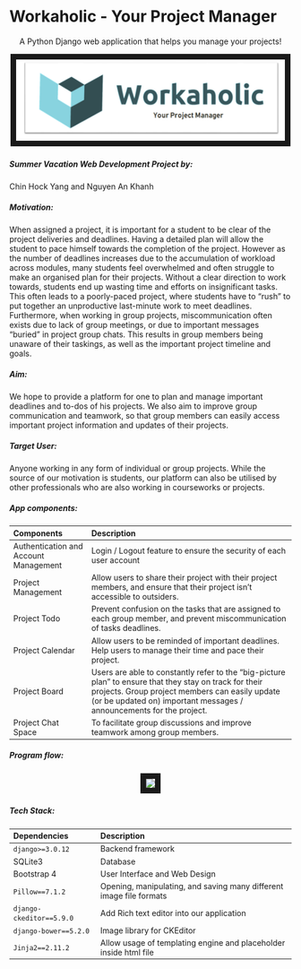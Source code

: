 # Workaholic - Your Project Manager

<p align="center">A Python Django web application that helps you manage your projects!</p>
<p align="center">
	<a href="http://www.youtube.com/watch?feature=player_embedded&v=UVxHLNX_0dE" target="_blank" title="App Video Demo">		
		<img src="https://github.com/chinhockyang/workaholic/blob/master/workaholic/backend/backend/static/photo/logo18.png?raw=true" alt="IMAGE ALT TEXT HERE" width="480" border="10" />
	</a>
</p>

<h5>Summer Vacation Web Development Project by:</h5><p>Chin Hock Yang and Nguyen An Khanh</p>

<h5>Motivation:</h5>
<p>
When assigned a project, it is important for a student to be clear of the project deliveries and deadlines. Having a detailed plan will allow the student to pace himself towards the completion of the project. However as the number of deadlines increases due to the accumulation of workload across modules, many students feel overwhelmed and often struggle to make an organised plan for their projects. Without a clear direction to work towards, students end up wasting time and efforts on insignificant tasks. This often leads to a poorly-paced project, where students have to “rush” to put together an unproductive last-minute work to meet deadlines. Furthermore, when working in group projects, miscommunication often exists due to lack of group meetings, or due to important messages “buried”  in project group chats. This results in group members being unaware of their taskings, as well as the important project timeline and goals.
</p>

<h5>Aim:</h5>
<p>
We hope to provide a platform for one to plan and manage important deadlines and to-dos of his projects. 
We also aim to improve group communication and teamwork, so that group members can easily access important project information and updates of their projects.
</p>

<h5>Target User:</h5>
<p>
Anyone working in any form of individual or group projects. While the source of our motivation is students, our platform can also be utilised by other professionals who are also working in courseworks or projects.
</p>

<h5>App components:</h5>

| Components | Description |
| :------------- |:-------------|
| Authentication and Account Management | Login / Logout feature to ensure the security of each user account |
| Project Management | Allow users to share their project with their project members, and ensure that their project isn’t accessible to outsiders. |
| Project Todo | Prevent confusion on the tasks that are assigned to each group member, and prevent miscommunication of tasks deadlines. |
| Project Calendar | Allow users to be reminded of important deadlines. Help users to manage their time and pace their project. |
| Project Board | Users are able to constantly refer to the “big-picture plan” to ensure that they stay on track for their projects. Group project members can easily update (or be updated on) important messages / announcements for the project. |
| Project Chat Space |To facilitate group discussions and improve teamwork among group members. |

<h5>Program flow:</h5>
<p align="center">
<img src="https://user-images.githubusercontent.com/65223310/113096561-fa8f3080-9227-11eb-8faf-4984e72d22b9.jpeg" width="600" border="10" />
</p>

<h5>Tech Stack:</h5>

| Dependencies | Description |
| :------------- |:-------------|
| `django>=3.0.12` | Backend framework |
| SQLite3 | Database |
| Bootstrap 4 | User Interface and Web Design |
| `Pillow==7.1.2` | Opening, manipulating, and saving many different image file formats |
| `django-ckeditor==5.9.0` | Add Rich text editor into our application |
| `django-bower==5.2.0` | Image library for CKEditor |
| `Jinja2==2.11.2` | Allow usage of templating engine and placeholder inside html file |
